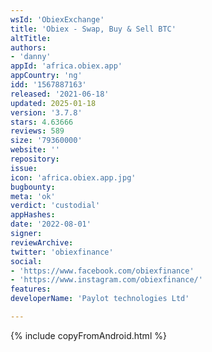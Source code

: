 ```yaml
---
wsId: 'ObiexExchange'
title: 'Obiex - Swap, Buy & Sell BTC'
altTitle: 
authors:
- 'danny'
appId: 'africa.obiex.app'
appCountry: 'ng'
idd: '1567887163'
released: '2021-06-18'
updated: 2025-01-18
version: '3.7.8'
stars: 4.63666
reviews: 589
size: '79360000'
website: ''
repository: 
issue: 
icon: 'africa.obiex.app.jpg'
bugbounty: 
meta: 'ok'
verdict: 'custodial'
appHashes: 
date: '2022-08-01'
signer: 
reviewArchive: 
twitter: 'obiexfinance'
social:
- 'https://www.facebook.com/obiexfinance'
- 'https://www.instagram.com/obiexfinance/'
features: 
developerName: 'Paylot technologies Ltd'

---
```


{% include copyFromAndroid.html %}